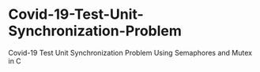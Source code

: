# Covid-19-Test-Unit-Synchronization-Problem
Covid-19 Test Unit Synchronization Problem Using Semaphores and Mutex in C
